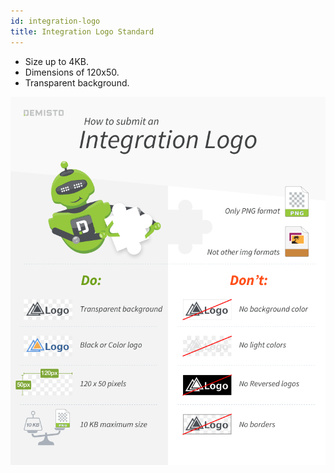 ```yaml
---
id: integration-logo
title: Integration Logo Standard
---
```


- Size up to 4KB.
- Dimensions of 120x50.
- Transparent background.

![Integration Logo Standard](../../doc_imgs/howtos/integrations/logo-standard.png)
